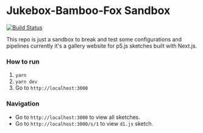 # Jukebox-Bamboo-Fox Sandbox
[![Build Status](https://travis-ci.com/cise-jazz-orange-t19/jukebox-bamboo-fox.svg?branch=develop)](https://travis-ci.com/cise-jazz-orange-t19/jukebox-bamboo-fox)

This repo is just a sandbox to break and test some configurations and pipelines currently it's a gallery website for p5.js sketches built with Next.js. 

### How to run

1. `yarn`
2. `yarn dev`
3. Go to `http://localhost:3000`

### Navigation

- Go to `http://localhost:3000` to view all sketches. 
- Go to `http://localhost:3000/s/1` to view `d1.js` sketch.
